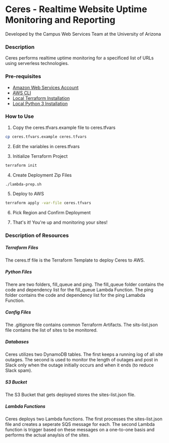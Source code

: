 # Ceres - Realtime Website Uptime Monitoring and Reporting
Developed by the Campus Web Services Team at the University of Arizona

### Description 
Ceres performs realtime uptime monitoring for a specificed list of URLs using serverless technologies. 

### Pre-requisites 
* [Amazon Web Services Account](http://aws.amazon.com/)
* [AWS CLI](https://aws.amazon.com/cli/)
* [Local Terraform Installation](https://www.terraform.io/downloads.html) 
* [Local Python 3 Installation](https://www.python.org/)

### How to Use
1. Copy the ceres.tfvars.example file to ceres.tfvars
```bash
cp ceres.tfvars.example ceres.tfvars
```

2. Edit the variables in ceres.tfvars

3. Initialize Terraform Project
```bash
terraform init
```

4. Create Deployment Zip Files
```bash
./lambda-prep.sh
```

5. Deploy to AWS
```bash
terraform apply -var-file ceres.tfvars
```

6. Pick Region and Confirm Deployment

7. That's it! You're up and monitoring your sites!

### Description of Resources

##### Terraform Files
The ceres.tf file is the Terraform Template to deploy Ceres to AWS. 

##### Python Files
There are two folders, fill_queue and ping. The fill_queue folder contains the code and dependency list for the fill_queue Lambda Function. The ping folder contains the code and dependency list for the ping Lamabda Function.

##### Config Files
The .gitignore file contains common Terraform Artifacts. The sits-list.json file contains the list of sites to be monitored. 

##### Databases
Ceres utilizes two DynamoDB tables. The first keeps a running log of all site outages. The second is used to monitor the length of outages and post in Slack only when the outage initially occurs and when it ends (to reduce Slack spam).

##### S3 Bucket
The S3 Bucket that gets deployed stores the sites-list.json file. 

##### Lambda Functions
Ceres deploys two Lambda functions. The first processes the sites-list.json file and creates a seperate SQS message for each. The second Lambda function is trigger based on these messages on a one-to-one basis and performs the actual anaylsis of the sites.
